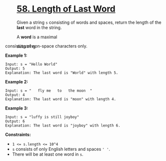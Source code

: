 # [58. Length of Last Word](https://leetcode.com/problems/length-of-last-word/description/)

Given a string `s` consisting of words and spaces, return the length of the **last**  word in the string.

A **word**  is a maximal <div aria-expanded="false" data-headlessui-state="" id="headlessui-popover-button-:ra:">substring<div style="position: fixed; z-index: 40; inset: 0px auto auto 0px; transform: translate(190px, 220px);"> consisting of non-space characters only.

**Example 1:** 

```
Input: s = "Hello World"
Output: 5
Explanation: The last word is "World" with length 5.
```

**Example 2:** 

```
Input: s = "   fly me   to   the moon  "
Output: 4
Explanation: The last word is "moon" with length 4.
```

**Example 3:** 

```
Input: s = "luffy is still joyboy"
Output: 6
Explanation: The last word is "joyboy" with length 6.
```

**Constraints:** 

- `1 <= s.length <= 10^4`
- `s` consists of only English letters and spaces `' '`.
- There will be at least one word in `s`.